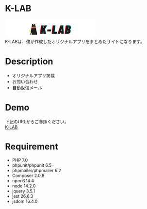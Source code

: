 # K-LAB
![k-lab](/asserts/images/k-lab.png)<br>
K-LABは、僕が作成したオリジナルアプリをまとめたサイトになります。
# Description
  - オリジナルアプリ掲載
  - お問い合わせ
  - 自動返信メール
# Demo
下記のURLからご参照ください。<br>
[K-LAB](https://k-lab32.herokuapp.com/)
# Requirement
  - PHP 7.0
  - phpunit/phpunit 6.5
  - phpmailer/phpmailer 6.2
  - Composer 2.0.8
  - npm 6.14.4
  - node 14.2.0
  - jquery 3.5.1
  - jest 26.6.3
  - jsdom 16.4.0
